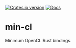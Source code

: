 [![Crates.io version](https://img.shields.io/crates/v/min-cl.svg)](https://crates.io/crates/min-cl)
[![Docs](https://docs.rs/min-cl/badge.svg?version=0.1.2)](https://docs.rs/min-cl/0.1.2/min-cl/)

# min-cl

Minimum OpenCL Rust bindings.

